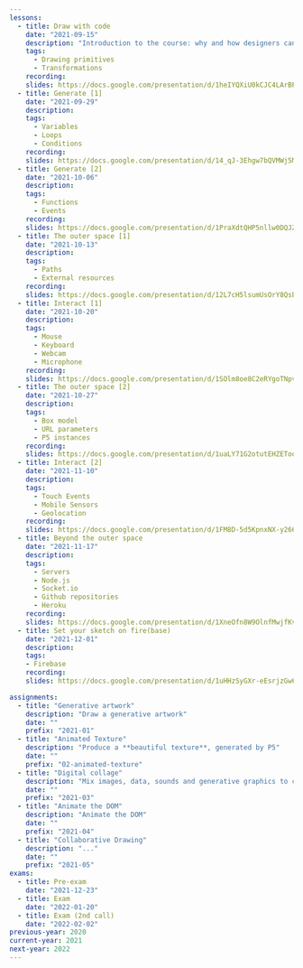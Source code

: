 ```yaml
---
lessons:
  - title: Draw with code
    date: "2021-09-15"
    description: "Introduction to the course: why and how designers can learn how to code simple things"
    tags:
      - Drawing primitives
      - Transformations
    recording:
    slides: https://docs.google.com/presentation/d/1heIYQXiU0kCJC4LArBPPvyrEByJIS-N8Av6_0xXM_V8/edit?usp=sharing
  - title: Generate [1]
    date: "2021-09-29"
    description:
    tags:
      - Variables
      - Loops
      - Conditions
    recording:
    slides: https://docs.google.com/presentation/d/14_qJ-3Ehgw7bQVMWj5Mx9gUs2cqzWfEXrTkOxE_FkTI/edit#slide=id.g9c8ea7691c_0_0
  - title: Generate [2]
    date: "2021-10-06"
    description:
    tags:
      - Functions
      - Events
    recording:
    slides: https://docs.google.com/presentation/d/1PraXdtQHP5nllw0DQJZoiWUnN6gZ1WfWj3GNgtEVmpI/edit#slide=id.p
  - title: The outer space [1]
    date: "2021-10-13"
    description:
    tags:
      - Paths
      - External resources
    recording:
    slides: https://docs.google.com/presentation/d/12L7cH5lsumUsOrY8QsbJ_YJUEfI9IThBAIQIuT3AwmY/edit#slide=id.p
  - title: Interact [1]
    date: "2021-10-20"
    description:
    tags:
      - Mouse
      - Keyboard
      - Webcam
      - Microphone
    recording:
    slides: https://docs.google.com/presentation/d/1SOlm8oe8C2eRYgoTNpvE_a9svsG-KfdW_ZrUy94S7U8/edit?usp=sharing
  - title: The outer space [2]
    date: "2021-10-27"
    description:
    tags:
      - Box model
      - URL parameters
      - P5 instances
    recording:
    slides: https://docs.google.com/presentation/d/1uaLY71G2otutEHZEToohjT-UIxoX9tCxj44XYkDV7SU/edit?usp=sharing
  - title: Interact [2]
    date: "2021-11-10"
    description:
    tags:
      - Touch Events
      - Mobile Sensors
      - Geolocation
    recording:
    slides: https://docs.google.com/presentation/d/1FM8D-5d5KpnxNX-y266kBdnrFoE14UtlQ3NXoER_ASs
  - title: Beyond the outer space
    date: "2021-11-17"
    description:
    tags:
      - Servers
      - Node.js
      - Socket.io
      - Github repositories
      - Heroku
    recording:
    slides: https://docs.google.com/presentation/d/1XneOfn8W9OlnfMwjfKvMHvNqy3pN59dry_lwsfwrS8I/edit?usp=sharing
  - title: Set your sketch on fire(base)
    date: "2021-12-01"
    description:
    tags:
    - Firebase
    recording:
    slides: https://docs.google.com/presentation/d/1uHHzSyGXr-eEsrjzGw6MfB0txuJV3y4jKt_ILfNt6h0/edit#slide=id.p

assignments:
  - title: "Generative artwork"
    description: "Draw a generative artwork"
    date: ""
    prefix: "2021-01"
  - title: "Animated Texture"
    description: "Produce a **beautiful texture**, generated by P5"
    date: ""
    prefix: "02-animated-texture"
  - title: "Digital collage"
    description: "Mix images, data, sounds and generative graphics to create a dynamic artwork"
    date: ""
    prefix: "2021-03"
  - title: "Animate the DOM"
    description: "Animate the DOM"
    date: ""
    prefix: "2021-04"
  - title: "Collaborative Drawing"
    description: "..."
    date: ""
    prefix: "2021-05"
exams:
  - title: Pre-exam
    date: "2021-12-23"
  - title: Exam
    date: "2022-01-20"
  - title: Exam (2nd call)
    date: "2022-02-02"
previous-year: 2020
current-year: 2021
next-year: 2022
---
```


